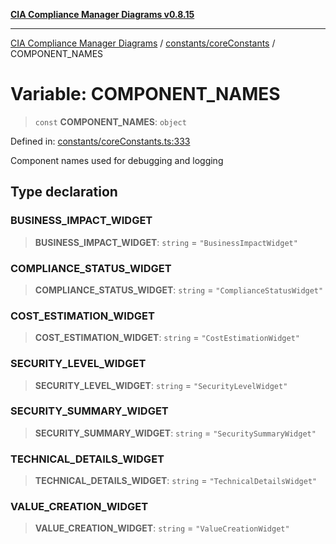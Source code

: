 [**CIA Compliance Manager Diagrams v0.8.15**](../../../README.md)

***

[CIA Compliance Manager Diagrams](../../../modules.md) / [constants/coreConstants](../README.md) / COMPONENT\_NAMES

# Variable: COMPONENT\_NAMES

> `const` **COMPONENT\_NAMES**: `object`

Defined in: [constants/coreConstants.ts:333](https://github.com/Hack23/cia-compliance-manager/blob/50a3bb1fa64948444e36c06fee075b5043350db0/src/constants/coreConstants.ts#L333)

Component names used for debugging and logging

## Type declaration

### BUSINESS\_IMPACT\_WIDGET

> **BUSINESS\_IMPACT\_WIDGET**: `string` = `"BusinessImpactWidget"`

### COMPLIANCE\_STATUS\_WIDGET

> **COMPLIANCE\_STATUS\_WIDGET**: `string` = `"ComplianceStatusWidget"`

### COST\_ESTIMATION\_WIDGET

> **COST\_ESTIMATION\_WIDGET**: `string` = `"CostEstimationWidget"`

### SECURITY\_LEVEL\_WIDGET

> **SECURITY\_LEVEL\_WIDGET**: `string` = `"SecurityLevelWidget"`

### SECURITY\_SUMMARY\_WIDGET

> **SECURITY\_SUMMARY\_WIDGET**: `string` = `"SecuritySummaryWidget"`

### TECHNICAL\_DETAILS\_WIDGET

> **TECHNICAL\_DETAILS\_WIDGET**: `string` = `"TechnicalDetailsWidget"`

### VALUE\_CREATION\_WIDGET

> **VALUE\_CREATION\_WIDGET**: `string` = `"ValueCreationWidget"`

